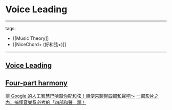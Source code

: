 # Voice Leading

---
tags:
  - [[Music Theory]]
  - [[NiceChord+ (好和弦+)]]
---

## [Voice Leading](https://en.wikipedia.org/wiki/Voice_leading)

## [Four-part harmony](https://en.wikipedia.org/wiki/Four-part_harmony)
[讓 Google 的人工智慧巴哈幫你配和弦！順便來聊聊四部和聲吧～](https://www.youtube.com/watch?v=HgnIJFwcyBk)
[一部影片之內，搞懂音樂系必考的「四部和聲」題！](https://www.youtube.com/watch?v=2RGGuH14BUc)

